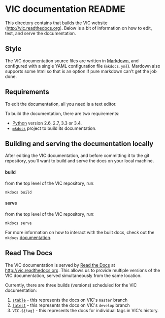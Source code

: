 # VIC documentation README

This directory contains that builds the VIC website (http://vic.readthedocs.org). Below is a bit of information on how to edit, test, and serve the documentation.

## Style
The VIC documentation source files are written in [Markdown](https://help.github.com/articles/markdown-basics/), and configured with a single YAML configuration file (`mkdocs.yml`). Mardown also supports some html so that is an option if pure markdown can't get the job done.

## Requirements

To edit the documentation, all you need is a text editor.

To build the documentation, there are two requirements:
- [Python](https://www.python.org/) version 2.6, 2.7, 3.3 or 3.4.
- [`mkdocs`](http://www.mkdocs.org/) project to build its documentation.

## Building and serving the documentation locally

After editing the VIC documentation, and before committing it to the git repository, you'll want to build and serve the docs on your local machine.

#### build
from the top level of the VIC repository, run:

`mkdocs build`

#### serve
from the top level of the VIC repository, run:

`mkdocs serve`

For more information on how to interact with the built docs, check out the `mkdocs` [documentation](http://www.mkdocs.org/#getting-started).

## Read The Docs

The VIC documentation is served by [Read the Docs](https://readthedocs.org/) at http://vic.readthedocs.org. This allows us to provide multiple versions of the VIC documentation, served simultaneously from the same location.  

Currently, there are three builds (versions) scheduled for the VIC documentation:

1.  [`stable`](http://vic.readthedocs.org/en/stable/) - this represents the docs on VIC's `master` branch
1.  [`latest`](http://vic.readthedocs.org/en/latest/) - this represents the docs on VIC's `develop` branch
1.  `VIC.${tag}` - this represents the docs for individual tags in VIC's history.
